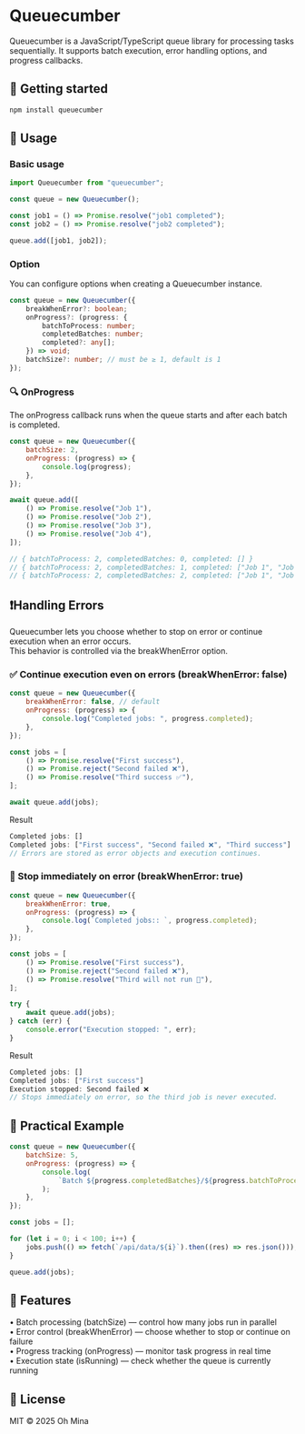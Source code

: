 # Queuecumber

Queuecumber is a JavaScript/TypeScript queue library for processing tasks sequentially.
It supports batch execution, error handling options, and progress callbacks.

## 📌 Getting started

```js
npm install queuecumber
```

## 📌 Usage

### Basic usage

```js
import Queuecumber from "queuecumber";

const queue = new Queuecumber();

const job1 = () => Promise.resolve("job1 completed");
const job2 = () => Promise.resolve("job2 completed");

queue.add([job1, job2]);
```

### Option

You can configure options when creating a Queuecumber instance.

```ts
const queue = new Queuecumber({
    breakWhenError?: boolean;
    onProgress?: (progress: {
        batchToProcess: number;
        completedBatches: number;
        completed?: any[];
    }) => void;
    batchSize?: number; // must be ≥ 1, default is 1
});
```

### 🔍 OnProgress

The onProgress callback runs when the queue starts and after each batch is completed.

```js
const queue = new Queuecumber({
    batchSize: 2,
    onProgress: (progress) => {
        console.log(progress);
    },
});

await queue.add([
    () => Promise.resolve("Job 1"),
    () => Promise.resolve("Job 2"),
    () => Promise.resolve("Job 3"),
    () => Promise.resolve("Job 4"),
]);

// { batchToProcess: 2, completedBatches: 0, completed: [] }
// { batchToProcess: 2, completedBatches: 1, completed: ["Job 1", "Job 2"] }
// { batchToProcess: 2, completedBatches: 2, completed: ["Job 1", "Job 2", "Job 3", "Job 4"] }
```

## ❗Handling Errors

Queuecumber lets you choose whether to stop on error or continue execution when an error occurs.
<br>
This behavior is controlled via the breakWhenError option.

### ✅ Continue execution even on errors (breakWhenError: false)

```js
const queue = new Queuecumber({
    breakWhenError: false, // default
    onProgress: (progress) => {
        console.log("Completed jobs: ", progress.completed);
    },
});

const jobs = [
    () => Promise.resolve("First success"),
    () => Promise.reject("Second failed ❌"),
    () => Promise.resolve("Third success ✅"),
];

await queue.add(jobs);
```

Result

```js
Completed jobs: []
Completed jobs: ["First success", "Second failed ❌", "Third success"]
// Errors are stored as error objects and execution continues.
```

### 🛑 Stop immediately on error (breakWhenError: true)

```js
const queue = new Queuecumber({
    breakWhenError: true,
    onProgress: (progress) => {
        console.log(`Completed jobs:: `, progress.completed);
    },
});

const jobs = [
    () => Promise.resolve("First success"),
    () => Promise.reject("Second failed ❌"),
    () => Promise.resolve("Third will not run 🚫"),
];

try {
    await queue.add(jobs);
} catch (err) {
    console.error("Execution stopped: ", err);
}
```

Result

```js
Completed jobs: []
Completed jobs: ["First success"]
Execution stopped: Second failed ❌
// Stops immediately on error, so the third job is never executed.
```

## 📌 Practical Example

```js
const queue = new Queuecumber({
    batchSize: 5,
    onProgress: (progress) => {
        console.log(
            `Batch ${progress.completedBatches}/${progress.batchToProcess} 완료`
        );
    },
});

const jobs = [];

for (let i = 0; i < 100; i++) {
    jobs.push(() => fetch(`/api/data/${i}`).then((res) => res.json()));
}

queue.add(jobs);
```

## 📌 Features

• Batch processing (batchSize) — control how many jobs run in parallel
<br>
• Error control (breakWhenError) — choose whether to stop or continue on failure
<br>
• Progress tracking (onProgress) — monitor task progress in real time
<br>
• Execution state (isRunning) — check whether the queue is currently running

## 📜 License

MIT © 2025 Oh Mina
